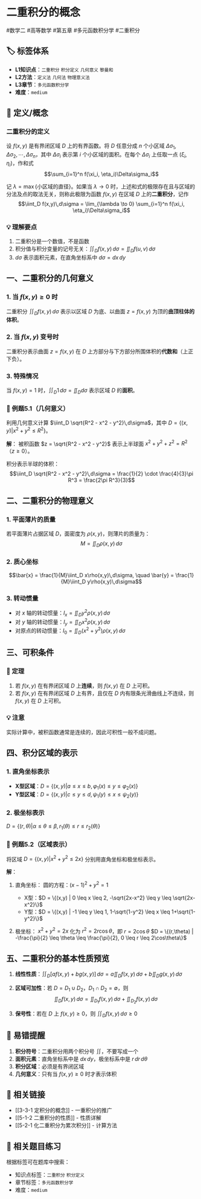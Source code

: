 # 二重积分的概念

#数学二 #高等数学 #第五章 #多元函数积分学 #二重积分

## 🏷️ 标签体系
- **L1知识点**：`二重积分` `积分定义` `几何意义` `黎曼和`
- **L2方法**：`定义法` `几何法` `物理意义法`
- **L3章节**：`多元函数积分学`
- **难度**：`medium`

## 📖 定义/概念

### 二重积分的定义
设 $f(x,y)$ 是有界闭区域 $D$ 上的有界函数。将 $D$ 任意分成 $n$ 个小区域 $\Delta\sigma_1, \Delta\sigma_2, \cdots, \Delta\sigma_n$，其中 $\Delta\sigma_i$ 表示第 $i$ 个小区域的面积。在每个 $\Delta\sigma_i$ 上任取一点 $(\xi_i, \eta_i)$，作和式
$$\sum_{i=1}^n f(\xi_i, \eta_i)\Delta\sigma_i$$

记 $\lambda = \max\{\text{小区域的直径}\}$。如果当 $\lambda \to 0$ 时，上述和式的极限存在且与区域的分法及点的取法无关，则称此极限为函数 $f(x,y)$ 在区域 $D$ 上的**二重积分**，记作
$$\iint_D f(x,y)\,d\sigma = \lim_{\lambda \to 0} \sum_{i=1}^n f(\xi_i, \eta_i)\Delta\sigma_i$$

### 💡 理解要点
1. 二重积分是一个数值，不是函数
2. 积分值与积分变量的记号无关：$\iint_D f(x,y)\,d\sigma = \iint_D f(u,v)\,d\sigma$
3. $d\sigma$ 表示面积元素，在直角坐标系中 $d\sigma = dx\,dy$

## 一、二重积分的几何意义

### 1. 当 $f(x,y) \geq 0$ 时
二重积分 $\iint_D f(x,y)\,d\sigma$ 表示以区域 $D$ 为底、以曲面 $z = f(x,y)$ 为顶的**曲顶柱体的体积**。

### 2. 当 $f(x,y)$ 变号时
二重积分表示曲面 $z = f(x,y)$ 在 $D$ 上方部分与下方部分所围体积的**代数和**（上正下负）。

### 3. 特殊情况
当 $f(x,y) = 1$ 时，$\iint_D 1\,d\sigma = \iint_D d\sigma$ 表示区域 $D$ 的**面积**。

### 📐 例题5.1（几何意义）
利用几何意义计算 $\iint_D \sqrt{R^2 - x^2 - y^2}\,d\sigma$，其中 $D = \{(x,y) | x^2 + y^2 \leq R^2\}$。

**解**：
被积函数 $z = \sqrt{R^2 - x^2 - y^2}$ 表示上半球面 $x^2 + y^2 + z^2 = R^2$（$z \geq 0$）。

积分表示半球的体积：
$$\iint_D \sqrt{R^2 - x^2 - y^2}\,d\sigma = \frac{1}{2} \cdot \frac{4}{3}\pi R^3 = \frac{2\pi R^3}{3}$$

## 二、二重积分的物理意义

### 1. 平面薄片的质量
若平面薄片占据区域 $D$，面密度为 $\rho(x,y)$，则薄片的质量为：
$$M = \iint_D \rho(x,y)\,d\sigma$$

### 2. 质心坐标
$$\bar{x} = \frac{1}{M}\iint_D x\rho(x,y)\,d\sigma, \quad \bar{y} = \frac{1}{M}\iint_D y\rho(x,y)\,d\sigma$$

### 3. 转动惯量
- 对 $x$ 轴的转动惯量：$I_x = \iint_D y^2\rho(x,y)\,d\sigma$
- 对 $y$ 轴的转动惯量：$I_y = \iint_D x^2\rho(x,y)\,d\sigma$
- 对原点的转动惯量：$I_0 = \iint_D (x^2 + y^2)\rho(x,y)\,d\sigma$

## 三、可积条件

### 🔑 定理
1. 若 $f(x,y)$ 在有界闭区域 $D$ 上**连续**，则 $f(x,y)$ 在 $D$ 上可积。
2. 若 $f(x,y)$ 在有界闭区域 $D$ 上有界，且仅在 $D$ 内有限条光滑曲线上不连续，则 $f(x,y)$ 在 $D$ 上可积。

### 💡 注意
实际计算中，被积函数通常是连续的，因此可积性一般不成问题。

## 四、积分区域的表示

### 1. 直角坐标表示
- **X型区域**：$D = \{(x,y) | a \leq x \leq b, \varphi_1(x) \leq y \leq \varphi_2(x)\}$
- **Y型区域**：$D = \{(x,y) | c \leq y \leq d, \psi_1(y) \leq x \leq \psi_2(y)\}$

### 2. 极坐标表示
$D = \{(r,\theta) | \alpha \leq \theta \leq \beta, r_1(\theta) \leq r \leq r_2(\theta)\}$

### 📐 例题5.2（区域表示）
将区域 $D = \{(x,y) | x^2 + y^2 \leq 2x\}$ 分别用直角坐标和极坐标表示。

**解**：
1. 直角坐标：
   圆的方程：$(x-1)^2 + y^2 = 1$
   - X型：$D = \{(x,y) | 0 \leq x \leq 2, -\sqrt{2x-x^2} \leq y \leq \sqrt{2x-x^2}\}$
   - Y型：$D = \{(x,y) | -1 \leq y \leq 1, 1-\sqrt{1-y^2} \leq x \leq 1+\sqrt{1-y^2}\}$

2. 极坐标：
   $x^2 + y^2 = 2x$ 化为 $r^2 = 2r\cos\theta$，即 $r = 2\cos\theta$
   $D = \{(r,\theta) | -\frac{\pi}{2} \leq \theta \leq \frac{\pi}{2}, 0 \leq r \leq 2\cos\theta\}$

## 五、二重积分的基本性质预览

1. **线性性质**：$\iint_D [af(x,y) + bg(x,y)]\,d\sigma = a\iint_D f(x,y)\,d\sigma + b\iint_D g(x,y)\,d\sigma$

2. **区域可加性**：若 $D = D_1 \cup D_2$，$D_1 \cap D_2 = \emptyset$，则
   $$\iint_D f(x,y)\,d\sigma = \iint_{D_1} f(x,y)\,d\sigma + \iint_{D_2} f(x,y)\,d\sigma$$

3. **保号性**：若在 $D$ 上 $f(x,y) \geq 0$，则 $\iint_D f(x,y)\,d\sigma \geq 0$

## 🎯 易错提醒

1. **积分符号**：二重积分用两个积分号 $\iint$，不要写成一个
2. **面积元素**：直角坐标系中是 $dx\,dy$，极坐标系中是 $r\,dr\,d\theta$
3. **积分区域**：必须是有界闭区域
4. **几何意义**：只有当 $f(x,y) \geq 0$ 时才表示体积

## 🔗 相关链接
- [[3-3-1 定积分的概念]] - 一重积分的推广
- [[5-1-2 二重积分的性质]] - 性质详解
- [[5-2-1 化二重积分为累次积分]] - 计算方法

## 🔗 相关题目练习
根据标签可在题库中搜索：
- 知识点标签：`二重积分` `积分定义`
- 章节标签：`多元函数积分学`
- 难度：`medium`